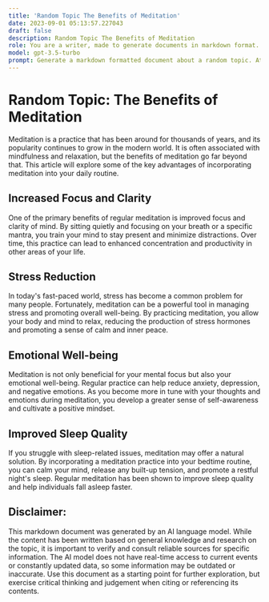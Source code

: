 ```yaml
---
title: 'Random Topic The Benefits of Meditation'
date: 2023-09-01 05:13:57.227043
draft: false
description: Random Topic The Benefits of Meditation
role: You are a writer, made to generate documents in markdown format. It is very important that all of the documents you generate are in valid markdown format.
model: gpt-3.5-turbo
prompt: Generate a markdown formatted document about a random topic. At the bottom, include a disclaimer explaining that the document was generated by you. The first line of the document should be the title. Make sure that the entire document is in proper markdown format, using a mix of various tags to make the document visually appealing.
---
```


# Random Topic: The Benefits of Meditation

Meditation is a practice that has been around for thousands of years, and its popularity continues to grow in the modern world. It is often associated with mindfulness and relaxation, but the benefits of meditation go far beyond that. This article will explore some of the key advantages of incorporating meditation into your daily routine.

## Increased Focus and Clarity

One of the primary benefits of regular meditation is improved focus and clarity of mind. By sitting quietly and focusing on your breath or a specific mantra, you train your mind to stay present and minimize distractions. Over time, this practice can lead to enhanced concentration and productivity in other areas of your life.

## Stress Reduction

In today's fast-paced world, stress has become a common problem for many people. Fortunately, meditation can be a powerful tool in managing stress and promoting overall well-being. By practicing meditation, you allow your body and mind to relax, reducing the production of stress hormones and promoting a sense of calm and inner peace.

## Emotional Well-being

Meditation is not only beneficial for your mental focus but also your emotional well-being. Regular practice can help reduce anxiety, depression, and negative emotions. As you become more in tune with your thoughts and emotions during meditation, you develop a greater sense of self-awareness and cultivate a positive mindset.

## Improved Sleep Quality

If you struggle with sleep-related issues, meditation may offer a natural solution. By incorporating a meditation practice into your bedtime routine, you can calm your mind, release any built-up tension, and promote a restful night's sleep. Regular meditation has been shown to improve sleep quality and help individuals fall asleep faster.

## Disclaimer:

This markdown document was generated by an AI language model. While the content has been written based on general knowledge and research on the topic, it is important to verify and consult reliable sources for specific information. The AI model does not have real-time access to current events or constantly updated data, so some information may be outdated or inaccurate. Use this document as a starting point for further exploration, but exercise critical thinking and judgement when citing or referencing its contents.
